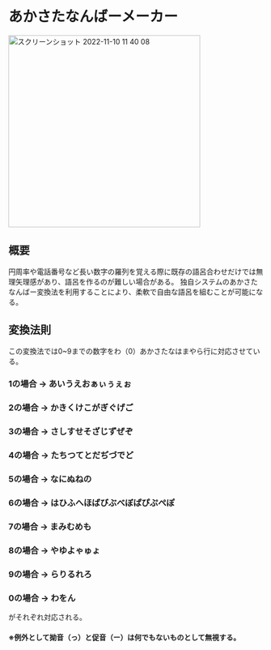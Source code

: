 # あかさたなんばーメーカー


<img width="379" alt="スクリーンショット 2022-11-10 11 40 08" src="https://user-images.githubusercontent.com/66878750/200988246-b0d3c96a-3ec8-433f-9c6c-1de4fd85a575.png">

## 概要

円周率や電話番号など長い数字の羅列を覚える際に既存の語呂合わせだけでは無理矢理感があり、語呂を作るのが難しい場合がある。
独自システムのあかさたなんばー変換法を利用することにより、柔軟で自由な語呂を組むことが可能になる。

## 変換法則

この変換法では0~9までの数字をわ（0）あかさたなはまやら行に対応させている。



### 1の場合 → あいうえおぁぃぅぇぉ

### 2の場合 → かきくけこがぎぐげご

### 3の場合 → さしすせそざじずぜぞ

### 4の場合 → たちつてとだぢづでど

### 5の場合 → なにぬねの

### 6の場合 → はひふへほばびぶべぼぱぴぷぺぽ

### 7の場合 → まみむめも

### 8の場合 → やゆよゃゅょ

### 9の場合 → らりるれろ

### 0の場合 → わをん

がそれぞれ対応される。

#### ※例外として拗音（っ）と促音（ー）は何でもないものとして無視する。
